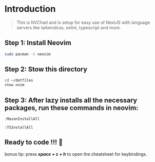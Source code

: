 # Introduction

> This is NVChad and is setup for easy use of NextJS with language servers like tailwindcss, eslint, typescript and more.

## Step 1: Install Neovim

```bash
sudo pacman -S neovim
```

## Step 2: Stow this directory

```bash
cd ~/dotfiles
stow nvim
```

## Step 3: After lazy installs all the necessary packages, run these commands in neovim:

```vim
:MasonInstallAll
```

```vim
:TSInstallAll
```

## Ready to code !!! 🎊

bonus tip: press <i><b>space + c + h</b></i> to open the cheatsheet for keybindings.
